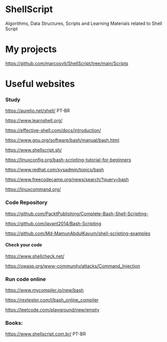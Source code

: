 # ShellScript
Algorithms, Data Structures, Scripts and Learning Materials related to Shell Script

# My projects
https://github.com/marcosvlt/ShellScript/tree/main/Scripts

# Useful websites


### Study 

https://aurelio.net/shell/ PT-BR

https://www.learnshell.org/

https://effective-shell.com/docs/introduction/

https://www.gnu.org/software/bash/manual/bash.html

https://www.shellscript.sh/

https://linuxconfig.org/bash-scripting-tutorial-for-beginners

https://www.redhat.com/sysadmin/topics/bash

https://www.freecodecamp.org/news/search/?query=bash

https://linuxcommand.org/

### Code Repository

https://github.com/PacktPublishing/Complete-Bash-Shell-Scripting-

https://github.com/jayant2014/Bash-Scripting

https://github.com/Md-MamunAbdulKayum/shell-scripting-examples

#### Check your code 

https://www.shellcheck.net/

https://owasp.org/www-community/attacks/Command_Injection

### Run code online

https://www.mycompiler.io/new/bash

https://rextester.com/l/bash_online_compiler

https://leetcode.com/playground/new/empty

### Books:
https://www.shellscript.com.br/ PT-BR





